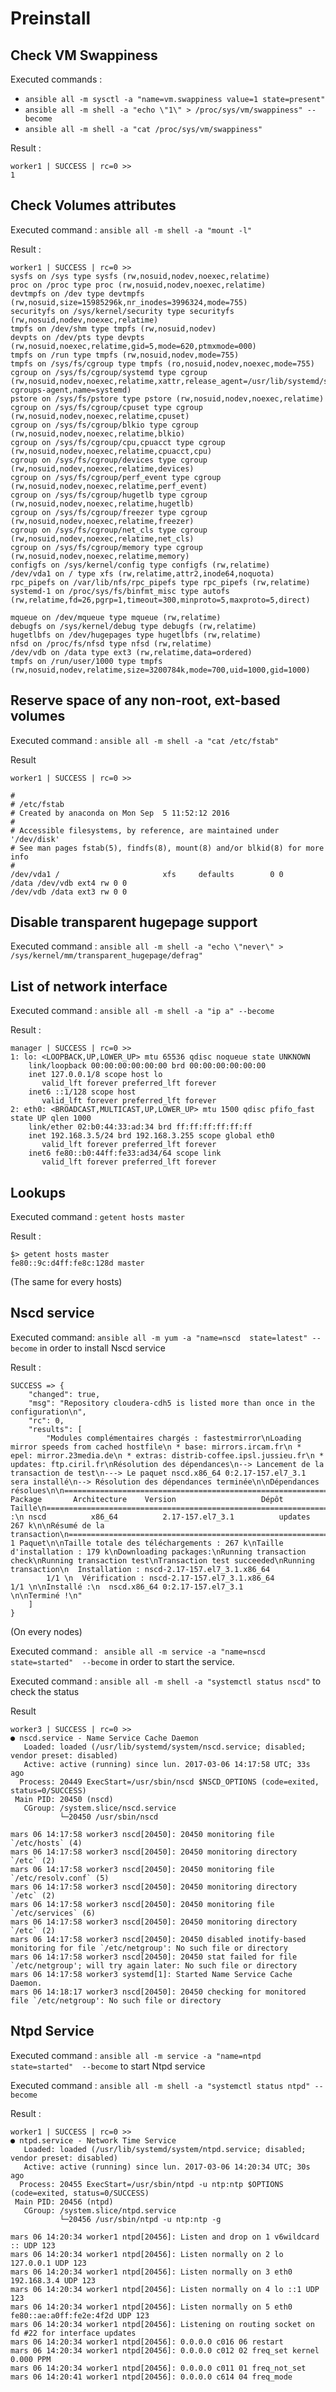 # Preinstall

## Check VM Swappiness
Executed commands :
- `ansible all -m sysctl -a "name=vm.swappiness value=1 state=present"`
- `ansible all -m shell -a "echo \"1\" > /proc/sys/vm/swappiness" --become`
- `ansible all -m shell -a "cat /proc/sys/vm/swappiness"`

Result :
```
worker1 | SUCCESS | rc=0 >>
1
```

## Check Volumes attributes
Executed command : `ansible all -m shell -a "mount -l"`

Result :
```
worker1 | SUCCESS | rc=0 >>
sysfs on /sys type sysfs (rw,nosuid,nodev,noexec,relatime)
proc on /proc type proc (rw,nosuid,nodev,noexec,relatime)
devtmpfs on /dev type devtmpfs (rw,nosuid,size=15985296k,nr_inodes=3996324,mode=755)
securityfs on /sys/kernel/security type securityfs (rw,nosuid,nodev,noexec,relatime)
tmpfs on /dev/shm type tmpfs (rw,nosuid,nodev)
devpts on /dev/pts type devpts (rw,nosuid,noexec,relatime,gid=5,mode=620,ptmxmode=000)
tmpfs on /run type tmpfs (rw,nosuid,nodev,mode=755)
tmpfs on /sys/fs/cgroup type tmpfs (ro,nosuid,nodev,noexec,mode=755)
cgroup on /sys/fs/cgroup/systemd type cgroup (rw,nosuid,nodev,noexec,relatime,xattr,release_agent=/usr/lib/systemd/systemd-cgroups-agent,name=systemd)
pstore on /sys/fs/pstore type pstore (rw,nosuid,nodev,noexec,relatime)
cgroup on /sys/fs/cgroup/cpuset type cgroup (rw,nosuid,nodev,noexec,relatime,cpuset)
cgroup on /sys/fs/cgroup/blkio type cgroup (rw,nosuid,nodev,noexec,relatime,blkio)
cgroup on /sys/fs/cgroup/cpu,cpuacct type cgroup (rw,nosuid,nodev,noexec,relatime,cpuacct,cpu)
cgroup on /sys/fs/cgroup/devices type cgroup (rw,nosuid,nodev,noexec,relatime,devices)
cgroup on /sys/fs/cgroup/perf_event type cgroup (rw,nosuid,nodev,noexec,relatime,perf_event)
cgroup on /sys/fs/cgroup/hugetlb type cgroup (rw,nosuid,nodev,noexec,relatime,hugetlb)
cgroup on /sys/fs/cgroup/freezer type cgroup (rw,nosuid,nodev,noexec,relatime,freezer)
cgroup on /sys/fs/cgroup/net_cls type cgroup (rw,nosuid,nodev,noexec,relatime,net_cls)
cgroup on /sys/fs/cgroup/memory type cgroup (rw,nosuid,nodev,noexec,relatime,memory)
configfs on /sys/kernel/config type configfs (rw,relatime)
/dev/vda1 on / type xfs (rw,relatime,attr2,inode64,noquota)
rpc_pipefs on /var/lib/nfs/rpc_pipefs type rpc_pipefs (rw,relatime)
systemd-1 on /proc/sys/fs/binfmt_misc type autofs (rw,relatime,fd=26,pgrp=1,timeout=300,minproto=5,maxproto=5,direct)

mqueue on /dev/mqueue type mqueue (rw,relatime)
debugfs on /sys/kernel/debug type debugfs (rw,relatime)
hugetlbfs on /dev/hugepages type hugetlbfs (rw,relatime)
nfsd on /proc/fs/nfsd type nfsd (rw,relatime)
/dev/vdb on /data type ext3 (rw,relatime,data=ordered)
tmpfs on /run/user/1000 type tmpfs (rw,nosuid,nodev,relatime,size=3200784k,mode=700,uid=1000,gid=1000)
```

## Reserve space of any non-root, ext-based volumes

Executed command : `ansible all -m shell -a "cat /etc/fstab"`

Result
```
worker1 | SUCCESS | rc=0 >>

#
# /etc/fstab
# Created by anaconda on Mon Sep  5 11:52:12 2016
#
# Accessible filesystems, by reference, are maintained under '/dev/disk'
# See man pages fstab(5), findfs(8), mount(8) and/or blkid(8) for more info
#
/dev/vda1 /                       xfs     defaults        0 0
/data /dev/vdb ext4 rw 0 0
/dev/vdb /data ext3 rw 0 0
```

## Disable transparent hugepage support
Executed command : `ansible all -m shell -a "echo \"never\" > /sys/kernel/mm/transparent_hugepage/defrag"`

## List of network interface
Executed command : `ansible all -m shell -a "ip a" --become`

Result :
```
manager | SUCCESS | rc=0 >>
1: lo: <LOOPBACK,UP,LOWER_UP> mtu 65536 qdisc noqueue state UNKNOWN
    link/loopback 00:00:00:00:00:00 brd 00:00:00:00:00:00
    inet 127.0.0.1/8 scope host lo
       valid_lft forever preferred_lft forever
    inet6 ::1/128 scope host
       valid_lft forever preferred_lft forever
2: eth0: <BROADCAST,MULTICAST,UP,LOWER_UP> mtu 1500 qdisc pfifo_fast state UP qlen 1000
    link/ether 02:b0:44:33:ad:34 brd ff:ff:ff:ff:ff:ff
    inet 192.168.3.5/24 brd 192.168.3.255 scope global eth0
       valid_lft forever preferred_lft forever
    inet6 fe80::b0:44ff:fe33:ad34/64 scope link
       valid_lft forever preferred_lft forever
```

## Lookups
Executed command : `getent hosts master`

Result :
```
$> getent hosts master
fe80::9c:d4ff:fe8c:128d master
```
(The same for every hosts)

## Nscd service
Executed command: `ansible all -m yum -a "name=nscd  state=latest" --become` in order to install Nscd service

Result :
```
SUCCESS => {
    "changed": true,
    "msg": "Repository cloudera-cdh5 is listed more than once in the configuration\n",
    "rc": 0,
    "results": [
        "Modules complémentaires chargés : fastestmirror\nLoading mirror speeds from cached hostfile\n * base: mirrors.ircam.fr\n * epel: mirror.23media.de\n * extras: distrib-coffee.ipsl.jussieu.fr\n * updates: ftp.ciril.fr\nRésolution des dépendances\n--> Lancement de la transaction de test\n---> Le paquet nscd.x86_64 0:2.17-157.el7_3.1 sera installé\n--> Résolution des dépendances terminée\n\nDépendances résolues\n\n================================================================================\n Package       Architecture    Version                   Dépôt            Taille\n================================================================================\nInstallation :\n nscd          x86_64          2.17-157.el7_3.1          updates          267 k\n\nRésumé de la transaction\n================================================================================\nInstallation   1 Paquet\n\nTaille totale des téléchargements : 267 k\nTaille d'installation : 179 k\nDownloading packages:\nRunning transaction check\nRunning transaction test\nTransaction test succeeded\nRunning transaction\n  Installation : nscd-2.17-157.el7_3.1.x86_64
        1/1 \n  Vérification : nscd-2.17-157.el7_3.1.x86_64                               1/1 \n\nInstallé :\n  nscd.x86_64 0:2.17-157.el7_3.1                                                \n\nTerminé !\n"
    ]
}
```
(On every nodes)

Executed command : ` ansible all -m service -a "name=nscd state=started"  --become` in order to start the service.

Executed command : `ansible all -m shell -a "systemctl status nscd"` to check the status

Result
```
worker3 | SUCCESS | rc=0 >>
● nscd.service - Name Service Cache Daemon
   Loaded: loaded (/usr/lib/systemd/system/nscd.service; disabled; vendor preset: disabled)
   Active: active (running) since lun. 2017-03-06 14:17:58 UTC; 33s ago
  Process: 20449 ExecStart=/usr/sbin/nscd $NSCD_OPTIONS (code=exited, status=0/SUCCESS)
 Main PID: 20450 (nscd)
   CGroup: /system.slice/nscd.service
           └─20450 /usr/sbin/nscd

mars 06 14:17:58 worker3 nscd[20450]: 20450 monitoring file `/etc/hosts` (4)
mars 06 14:17:58 worker3 nscd[20450]: 20450 monitoring directory `/etc` (2)
mars 06 14:17:58 worker3 nscd[20450]: 20450 monitoring file `/etc/resolv.conf` (5)
mars 06 14:17:58 worker3 nscd[20450]: 20450 monitoring directory `/etc` (2)
mars 06 14:17:58 worker3 nscd[20450]: 20450 monitoring file `/etc/services` (6)
mars 06 14:17:58 worker3 nscd[20450]: 20450 monitoring directory `/etc` (2)
mars 06 14:17:58 worker3 nscd[20450]: 20450 disabled inotify-based monitoring for file `/etc/netgroup': No such file or directory
mars 06 14:17:58 worker3 nscd[20450]: 20450 stat failed for file `/etc/netgroup'; will try again later: No such file or directory
mars 06 14:17:58 worker3 systemd[1]: Started Name Service Cache Daemon.
mars 06 14:18:17 worker3 nscd[20450]: 20450 checking for monitored file `/etc/netgroup': No such file or directory
```
## Ntpd Service
Executed command : `ansible all -m service -a "name=ntpd state=started"  --become` to start Ntpd service

Executed command : `ansible all -m shell -a "systemctl status ntpd" --become`

Result :
```
worker1 | SUCCESS | rc=0 >>
● ntpd.service - Network Time Service
   Loaded: loaded (/usr/lib/systemd/system/ntpd.service; disabled; vendor preset: disabled)
   Active: active (running) since lun. 2017-03-06 14:20:34 UTC; 30s ago
  Process: 20455 ExecStart=/usr/sbin/ntpd -u ntp:ntp $OPTIONS (code=exited, status=0/SUCCESS)
 Main PID: 20456 (ntpd)
   CGroup: /system.slice/ntpd.service
           └─20456 /usr/sbin/ntpd -u ntp:ntp -g

mars 06 14:20:34 worker1 ntpd[20456]: Listen and drop on 1 v6wildcard :: UDP 123
mars 06 14:20:34 worker1 ntpd[20456]: Listen normally on 2 lo 127.0.0.1 UDP 123
mars 06 14:20:34 worker1 ntpd[20456]: Listen normally on 3 eth0 192.168.3.4 UDP 123
mars 06 14:20:34 worker1 ntpd[20456]: Listen normally on 4 lo ::1 UDP 123
mars 06 14:20:34 worker1 ntpd[20456]: Listen normally on 5 eth0 fe80::ae:a0ff:fe2e:4f2d UDP 123
mars 06 14:20:34 worker1 ntpd[20456]: Listening on routing socket on fd #22 for interface updates
mars 06 14:20:34 worker1 ntpd[20456]: 0.0.0.0 c016 06 restart
mars 06 14:20:34 worker1 ntpd[20456]: 0.0.0.0 c012 02 freq_set kernel 0.000 PPM
mars 06 14:20:34 worker1 ntpd[20456]: 0.0.0.0 c011 01 freq_not_set
mars 06 14:20:41 worker1 ntpd[20456]: 0.0.0.0 c614 04 freq_mode
```
